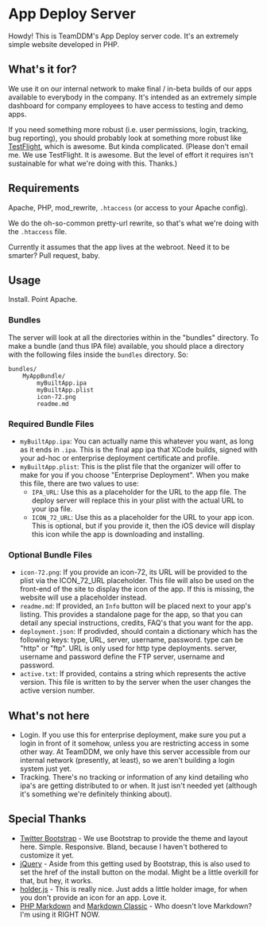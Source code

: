 # App Deploy Server

Howdy! This is TeamDDM's App Deploy server code. It's an extremely simple website developed in PHP.

## What's it for?

We use it on our internal network to make final / in-beta builds of our apps available to everybody in the company. It's intended as an extremely simple dashboard for company employees to have access to testing and demo apps.

If you need something more robust (i.e. user permissions, login, tracking, bug reporting), you should probably look at something more robust like [TestFlight](http://testflightapp.com), which is awesome. But kinda complicated. (Please don't email me. We use TestFlight. It is awesome. But the level of effort it requires isn't sustainable for what we're doing with this. Thanks.)

## Requirements

Apache, PHP, mod_rewrite, `.htaccess` (or access to your Apache config).

We do the oh-so-common pretty-url rewrite, so that's what we're doing with the `.htaccess` file.

Currently it assumes that the app lives at the webroot. Need it to be smarter? Pull request, baby.

## Usage

Install. Point Apache.

### Bundles

The server will look at all the directories within in the "bundles" directory. To make a bundle (and thus IPA file) available, you should place a directory with the following files inside the `bundles` directory. So:

    bundles/
        MyAppBundle/
            myBuiltApp.ipa
            myBuiltApp.plist
            icon-72.png
            readme.md

### Required Bundle Files

 - `myBuiltApp.ipa`: You can actually name this whatever you want, as long as it ends in `.ipa`. This is the final app ipa that XCode builds, signed with your ad-hoc or enterprise deployment certificate and profile.
 - `myBuiltApp.plist`: This is the plist file that the organizer will offer to make for you if you choose "Enterprise Deployment". When you make this file, there are two values to use:
   - `IPA_URL`: Use this as a placeholder for the URL to the app file. The deploy server will replace this in your plist with the actual URL to your ipa file.
   - `ICON_72_URL`: Use this as a placeholder for the URL to your app icon. This is optional, but if you provide it, then the iOS device will display this icon while the app is downloading and installing.

### Optional Bundle Files

 - `icon-72.png`: If you provide an icon-72, its URL will be provided to the plist via the ICON_72_URL placeholder. This file will also be used on the front-end of the site to display the icon of the app. If this is missing, the website will use a placeholder instead.
 - `readme.md`: If provided, an `Info` button will be placed next to your app's listing. This provides a standalone page for the app, so that you can detail any special instructions, credits, FAQ's that you want for the app.
 - `deployment.json`: If prodivded, should contain a dictionary which has the following keys: type, URL, server, username, password. type can be "http" or "ftp". URL is only used for http type deployments. server, username and password define the FTP server, username and password.
 - `active.txt`: If provided, contains a string which represents the active version. This file is written to by the server when the user changes the active version number.



## What's not here

 - Login. If you use this for enterprise deployment, make sure you put a login in front of it somehow, unless you are restricting access in some other way. At TeamDDM, we only have this server accessible from our internal network (presently, at least), so we aren't building a login system just yet.
 - Tracking. There's no tracking or information of any kind detailing who ipa's are getting distributed to or when. It just isn't needed yet (although it's something we're definitely thinking about).

## Special Thanks

 - [Twitter Bootstrap](http://twitter.github.com/bootstrap/) - We use Bootstrap to provide the theme and layout here. Simple. Responsive. Bland, because I haven't bothered to customize it yet.
 - [jQuery](http://jquery.com/) - Aside from this getting used by Bootstrap, this is also used to set the href of the install button on the modal. Might be a little overkill for that, but hey, it works.
 - [holder.js](https://github.com/imsky/holder) - This is really nice. Just adds a little holder image, for when you don't provide an icon for an app. Love it.
 - [PHP Markdown](http://michelf.com/projects/php-markdown) and [Markdown Classic](http://daringfireball.net/projects/markdown/) - Who doesn't love Markdown? I'm using it RIGHT NOW.